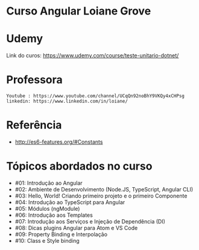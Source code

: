 # Curso Angular Loiane Grove
# Udemy
  Link do curos: https://www.udemy.com/course/teste-unitario-dotnet/

# Professora
	Youtube : https://www.youtube.com/channel/UCqQn92noBhY9VKQy4xCHPsg
	linkedin: https://www.linkedin.com/in/loiane/

# Referência
  - http://es6-features.org/#Constants

# Tópicos abordados no curso
  - #01: Introdução ao Angular
  - #02: Ambiente de Desenvolvimento (Node.JS, TypeScript, Angular CLI)
  - #03: Hello, World! Criando primeiro projeto e o primeiro Componente
  - #04: Introdução ao TypeScript para Angular
  - #05: Módulos (ngModule)
  - #06: Introdução aos Templates
  - #07: Introdução aos Serviços e Injeção de Dependência (DI)
  - #08: Dicas plugins Angular para Atom e VS Code
  - #09: Property Binding e Interpolação
  - #10: Class e Style binding